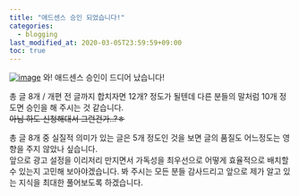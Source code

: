 ```yaml
---
title: "애드센스 승인 되었습니다!"
categories: 
  - blogging
last_modified_at: 2020-03-05T23:59:59+09:00
toc: true
---
```

[![image](https://user-images.githubusercontent.com/30541362/75984811-6a9c8b80-5f2e-11ea-9cff-f7ac8630a9da.png)](https://user-images.githubusercontent.com/30541362/75984811-6a9c8b80-5f2e-11ea-9cff-f7ac8630a9da.png)
와! 애드센스 승인이 드디어 났습니다!  
  
총 글 8개 / 개편 전 글까지 합치자면 12개? 정도가 될텐데 다른 분들의 말처럼 10개 정도면 승인을 해 주시는 것 같습니다.  
~~아님 하도 신청해대서 그런건가..?ㅎ~~  
  
총 글 8개 중 실질적 의미가 있는 글은 5개 정도인 것을 보면 글의 품질도 어느정도는 영향을 주지 않았나 싶습니다.  
앞으로 광고 설정을 이리저리 만지면서 가독성을 최우선으로 어떻게 효율적으로 배치할 수 있는지 고민해 보아야겠습니다. 봐 주시는 모든 분들 감사드리고 앞으로 제가 알고 있는 지식을 최대한 풀어보도록 하겠습니다.